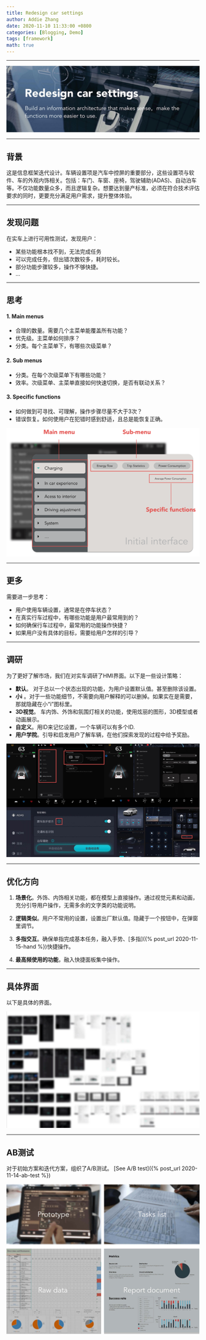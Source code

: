 ```yaml
---
title: Redesign car settings
author: Addie Zhang
date: 2020-11-10 11:33:00 +0800
categories: [Blogging, Demo]
tags: [framework]
math: true
---
```

---
![Redesign](/assets/img/sample/01_redesign/0_redesign.png)

---

## 背景

这是信息框架迭代设计。车辆设置项是汽车中控屏的重要部分，这些设置项与软件、车的外观内饰相关。包括：车门、车窗、座椅，驾驶辅助(ADAS)、自动泊车等。不仅功能数量众多，而且逻辑复杂。想要达到量产标准，必须在符合技术评估要求的同时，更要充分满足用户需求，提升整体体验。

---

## 发现问题

在实车上进行可用性测试，发现用户：
- 某些功能根本找不到，无法完成任务
- 可以完成任务，但出错次数较多，耗时较长。
- 部分功能步骤较多，操作不够快捷。
- ...


---

## 思考

#### 1. Main menus 
 - 合理的数量。需要几个主菜单能覆盖所有功能？ 
 - 优先级。主菜单如何排序？
 - 分类。每个主菜单下，有哪些次级菜单？

#### 2. Sub menus

   - 分类。在每个次级菜单下有哪些功能？
   - 效率。次级菜单、主菜单直接如何快速切换，是否有联动关系？

#### 3. Specific functions 
- 如何做到可寻找、可理解，操作步骤尽量不大于3次？
- 错误恢复。如何使用户在犯错时感到舒适，且总是能恢复正确。

![Initial interface](/assets/img/sample/01_redesign/1_initial_interface.png)

---


## 更多

需要进一步思考：
- 用户使用车辆设置，通常是在停车状态？
- 在真实行车过程中，有哪些功能是用户最常用到的？
- 如何确保行车过程中，最常用的功能操作快捷？
- 如果用户没有具体的目标，需要给用户怎样的引导？

---


## 调研

为了更好了解市场，我们在对实车调研了HMI界面。以下是一些设计策略：

- **默认**。 对于总以一个状态出现的功能，为用户设置默认值。甚至删除该设置。
- **小i** 。对于一些功能细节，不需要向用户解释的可以删掉。如果实在是需要，那就隐藏在小“i”图标里。
- **3D视觉**。 车内饰、外饰和氛围灯相关的功能，使用炫丽的图形，3D模型或者动画展示。
- **自定义**。用ID来记忆设置，一个车辆可以有多个ID.
- **用户学院**。引导和启发用户了解车辆，在他们探索发现的过程中给予奖励。

 ![research](/assets/img/sample/01_redesign/2_research.png)

---


## 优化方向
 
1. **场景化**。外饰、内饰相关功能，都在模型上直接操作。通过视觉元素和动画，充分引导用户操作，无需多余的文字类的功能说明。

2. **逻辑类似**。用户不常用的设置，设置出厂默认值。隐藏于一个按钮中，在弹窗里调节。

3. **多指交互**。确保单指完成基本任务，融入手势、[多指]({% post_url 2020-11-15-hand %})快捷操作。

4. **最高频使用的功能**，融入快捷面板集中操作。

---

## 具体界面
以下是具体的界面。

![all pages ](/assets/img/sample/01_redesign/5_all_pages.png)

---


## AB测试
对于初始方案和迭代方案，组织了A/B测试。
[See A/B test]({% post_url 2020-11-14-ab-test %})

![ab test ](/assets/img/sample/01_redesign/4_ab_test.png)
